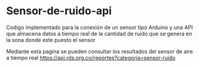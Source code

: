 # Sensor-de-ruido-api
Codigo implementado para la conexión de un sensor tipo Arduino y una API que almacena datos a tiempo real de la cantidad de ruido que se genera en la sona donde este puesto el sensor

Mediante esta pagina se pueden consultar los resultados del sensor de aire a tiempo real https://api.rds.org.co/reportes?categoria=sensor-ruido
